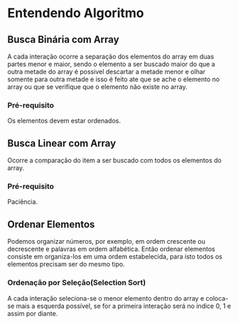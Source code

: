# Entendendo Algoritmo

## Busca Binária com Array
A cada interação ocorre a separação dos elementos do array em duas partes menor e maior,
sendo o elemento a ser buscado maior do que a outra metade do array é possivel descartar a metade menor 
e olhar somente para outra metade e isso é feito ate que se ache o elemento no array ou que se verifique
que o elemento não existe no array.

### Pré-requisito
Os elementos devem estar ordenados.

## Busca Linear com Array
Ocorre a comparação do item a ser buscado com todos os elementos do array.

### Pré-requisito
Paciência.

## Ordenar Elementos
Podemos organizar números, por exemplo, em ordem crescente ou decrescente e palavras em ordem alfabética.
Então ordenar elementos consiste em organiza-los em uma ordem estabelecida, para isto todos os elementos 
precisam ser do mesmo tipo.

### Ordenação por Seleção(Selection Sort)
A cada interação seleciona-se o menor elemento dentro do array e coloca-se mais a esquerda possível,
se for a primeira interação será no índice 0, 1 e assim por diante.